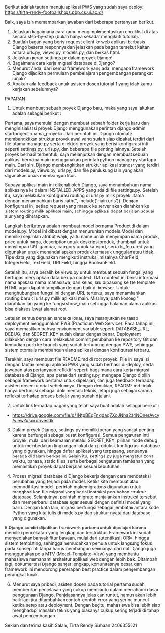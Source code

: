 Berikut adalah tautan menuju aplikasi PWS yang sudah saya deploy:
https://tirta-rendy-footballshops.pbp.cs.ui.ac.id/

Baik, saya izin memamparkan jawaban dari beberapa pertanyaan berikut.
1. Jelaskan bagaimana cara kamu mengimplementasikan checklist di atas secara step-by-step (bukan hanya sekadar mengikuti tutorial).
2. Buatlah bagan yang berisi request client ke web aplikasi berbasis Django beserta responnya dan jelaskan pada bagan tersebut kaitan antara urls.py, views.py, models.py, dan berkas html.
3. Jelaskan peran settings.py dalam proyek Django!
4. Bagaimana cara kerja migrasi database di Django?
5. Menurut Anda, dari semua framework yang ada, mengapa framework Django dijadikan permulaan pembelajaran pengembangan perangkat lunak?
6. Apakah ada feedback untuk asisten dosen tutorial 1 yang telah kamu kerjakan sebelumnya?

PAPARAN

1. Untuk membuat sebuah proyek Django baru, maka yang saya lakukan adalah sebagai berikut :

Pertama, saya memulai dengan membuat sebuah folder kerja baru dan menginisialisasi proyek Django menggunakan perintah django-admin startproject <nama_proyek>. Dari perintah ini, Django otomatis membangkitkan struktur proyek awal yang sudah siap dipakai, terdiri dari file utama manage.py serta direktori proyek yang berisi konfigurasi inti seperti settings.py, urls.py, dan beberapa file penting lainnya. Setelah proyek berhasil terbentuk, saya melanjutkan dengan membuat sebuah aplikasi bernama main menggunakan perintah python manage.py startapp main. Dari sini, Django membangkitkan struktur aplikasi standar yang terdiri dari models.py, views.py, urls.py, dan file pendukung lain yang akan digunakan untuk membangun fitur.

Supaya aplikasi main ini dikenali oleh Django, saya menambahkan nama aplikasinya ke dalam INSTALLED_APPS yang ada di file settings.py. Setelah itu, saya melakukan konfigurasi routing di urls.py milik proyek utama dengan menambahkan baris path('', include('main.urls')). Dengan konfigurasi ini, setiap request yang masuk ke server akan diarahkan ke sistem routing milik aplikasi main, sehingga aplikasi dapat berjalan sesuai alur yang diharapkan.

Langkah berikutnya adalah membuat model bernama Product di dalam models.py. Model ini dibuat dengan menurunkan models.Model dan memiliki sejumlah atribut wajib, yaitu name untuk menyimpan nama produk, price untuk harga, description untuk deskripsi produk, thumbnail untuk menyimpan URL gambar, category untuk kategori, serta is_featured yang digunakan untuk menandai apakah produk termasuk unggulan atau tidak. Tipe data yang digunakan mengikuti instruksi, misalnya CharField, IntegerField, TextField, URLField, hingga BooleanField.

Setelah itu, saya beralih ke views.py untuk membuat sebuah fungsi yang bertugas menyiapkan data berupa context. Data context ini berisi informasi nama aplikasi, nama mahasiswa, dan kelas, lalu dipassing ke file template HTML agar dapat ditampilkan dengan baik di browser. Untuk menghubungkan fungsi ini dengan URL tertentu, saya menambahkan routing baru di urls.py milik aplikasi main. Misalnya, path kosong '' diarahkan langsung ke fungsi show_main sehingga halaman utama aplikasi bisa diakses lewat alamat root.

Setelah semua berjalan lancar di lokal, saya melanjutkan ke tahap deployment menggunakan PWS (Practicum Web Service). Pada tahap ini, saya memastikan bahwa environment variable seperti DATABASE_URL, DEBUG, dan SECRET_KEY sudah diatur dengan benar. Deployment dilakukan dengan cara melakukan commit perubahan ke repository Git dan kemudian push ke branch yang sudah terhubung dengan PWS, sehingga sistem otomatis membangun ulang aplikasi dengan konfigurasi terbaru.

Terakhir, saya membuat file README.md di root proyek. File ini saya isi dengan tautan menuju aplikasi PWS yang sudah berhasil di-deploy, serta jawaban atas pertanyaan reflektif seperti bagaimana cara kerja migrasi database di Django, apa peran dari settings.py, mengapa Django dipilih sebagai framework pertama untuk dipelajari, dan juga feedback terhadap asisten dosen tutorial sebelumnya. Dengan demikian, README.md tidak hanya berfungsi sebagai dokumentasi teknis, tetapi juga sebagai sarana refleksi terhadap proses belajar yang sudah dijalani.


2. Untuk link terhadap bagan yang telah saya buat adalah sebagai berikut :
- https://drive.google.com/file/d/1NtpBEqFnlqdaq7XoJNha234NOnerAvcy/view?usp=drivesdk



3. Dalam proyek Django, settings.py memiliki peran yang sangat penting karena berfungsi sebagai pusat konfigurasi. Semua pengaturan inti proyek, mulai dari keamanan melalui SECRET_KEY, pilihan mode debug untuk membedakan lingkungan lokal dan produksi, konfigurasi database yang digunakan, hingga daftar aplikasi yang terpasang, semuanya berada di dalam berkas ini. Selain itu, settings.py juga mengatur zona waktu, bahasa, static files, serta berbagai pengaturan tambahan yang memastikan proyek dapat berjalan sesuai kebutuhan.


4. Proses migrasi database di Django bekerja dengan cara mendeteksi perubahan yang terjadi pada model. Ketika kita membuat atau memodifikasi model, perintah makemigrations digunakan untuk menghasilkan file migrasi yang berisi instruksi perubahan struktur database. Selanjutnya, perintah migrate menjalankan instruksi tersebut dan memperbarui database agar sesuai dengan definisi model yang baru. Dengan kata lain, migrasi berfungsi sebagai jembatan antara kode Python yang kita tulis di models.py dan struktur nyata dari database yang digunakan.


5.Django sendiri dijadikan framework pertama untuk dipelajari karena memiliki pendekatan yang lengkap dan terstruktur. Framework ini sudah menyediakan banyak fitur bawaan, mulai dari autentikasi, ORM, hingga sistem templating, sehingga memudahkan pemula untuk langsung fokus pada konsep inti tanpa harus membangun semuanya dari nol. Django juga menggunakan pola MTV (Model–Template–View) yang membantu mahasiswa memahami arsitektur aplikasi web dengan lebih baik. Ditambah lagi, dokumentasi Django sangat lengkap, komunitasnya besar, dan framework ini mendorong penerapan best practice dalam pengembangan perangkat lunak.


6. Menurut saya pribadi, asisten dosen pada tutorial pertama sudah memberikan penjelasan yang cukup membantu dalam memahami dasar penggunaan Django. Penjelasannya jelas dan runtut, namun akan lebih baik lagi jika ditambahkan contoh-contoh error yang sering muncul ketika setup atau deployment. Dengan begitu, mahasiswa bisa lebih siap menghadapi masalah teknis yang biasanya cukup sering terjadi di tahap awal pengembangan.


Sekian dan terima kasih
Salam,
Tirta Rendy Siahaan 2406355621
